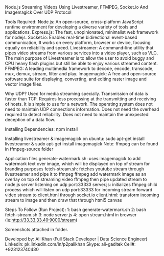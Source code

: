 Node.js Streaming Videos Using Livestreamer, FFMPEG, Socket.io And Imagemagick Over UDP Protocol

Tools Required:
	Node.js: An open-source, cross-platform JavaScript runtime environment for developing a diverse variety of tools and applications.
	Express.js: The fast, unopinionated, minimalist web framework for nodejs.
	Socket.io: Enables real-time bidirectional event-based communication, It works on every platform, browser or device, focusing equally on reliability and speed.
	Livestreamer: A command-line utility that pipes video streams from various services into a video player, such as VLC. The main purpose of Livestreamer is to allow the user to avoid buggy and CPU heavy flash plugins but still be able to enjoy various streamed content.
	FFMPEG: A leading multimedia framework to decode, encode, transcode, mux, demux, stream, filter and play.
	Imagemagick: A free and open-source software suite for displaying, converting, and editing raster image and vector image files.
	
Why UDP?
	Used for media streaming specially.
	Transmission of data is faster than TCP.
	Requires less processing at the transmitting and receiving of hosts.
	It is simple to use for a network.
	The operating system does not need to maintain UDP connections information.
	Does not need the overhead required to detect reliability.
	Does not need to maintain the unexpected deception of a data flow.
	
Installing Dependencies:
	npm install
	
Installing livestreamer & imagemagick on ubuntu:
	sudo apt-get install livestreamer & sudo apt-get install imagemagick
	Note: ffmpeg can be found in ffmpeg-source folder

Application files
	generate-watermark.sh:
		uses imagemagick to add watermark text over image, which will be displayed on top of stream for branding purposes 
	fetch-stream.sh:
		fetches youtube stream through livestreamer and pipe it to ffmpeg
		ffmpeg add watermark image as an overlay on top of streaming video
		ffmpeg then pipe updated stream to node.js server listening on udp port:33333
	server.js:
		initializes ffmpeg child process which will listen on udp port:33333 for incoming stream
		forward video stream to client.html through socket.io
	client.html:
		transform incoming stream to image and then draw that through html5 canvas

Steps To Follow (Run Project):
	1: bash generate-watermark.sh
    2: bash fetch-stream.sh
	3: node server.js
	4: open stream.html in browser (ie:http://33.33.33.40:9000/stream)
	
Screenshots attached in folder.	
	
Developed by: Ali Khan (Full Stack Developer | Data Science Engineer)
Linkedin: pk.linkedin.com/in/p2palikhan
Skype: ali-gaditek
Cell#: +923123740430	